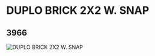 # DUPLO BRICK 2X2 W. SNAP
## 3966
![DUPLO BRICK 2X2 W. SNAP](https://lc-www-live-s.legocdn.com/media/bricks/5/2/4500333.jpg)